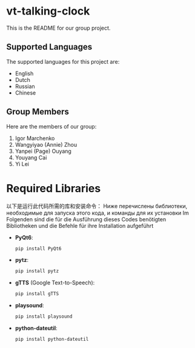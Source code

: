 # vt-talking-clock

This is the README for our group project.

## Supported Languages
The supported languages for this project are:
- English
- Dutch
- Russian
- Chinese

## Group Members
Here are the members of our group:

1. Igor Marchenko
2. Wangyiyao (Annie) Zhou
3. Yanpei (Page) Ouyang
4. Youyang Cai
5. Yi Lei

# Required Libraries

以下是运行此代码所需的库和安装命令：
Ниже перечислены библиотеки, необходимые для запуска этого кода, и команды для их установки
Im Folgenden sind die für die Ausführung dieses Codes benötigten Bibliotheken und die Befehle für ihre Installation aufgeführt

- **PyQt6**:
    ```bash
    pip install PyQt6
    ```
- **pytz**:
    ```bash
    pip install pytz
    ```
- **gTTS** (Google Text-to-Speech):
    ```bash
    pip install gTTS
    ```
- **playsound**:
    ```bash
    pip install playsound
    ```
- **python-dateutil**:
    ```bash
    pip install python-dateutil
    ```

